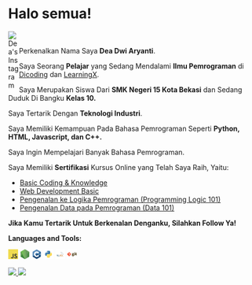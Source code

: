 # Halo semua! 
<a href="https://www.instagram.com/blueliec/">
  <img align="left" alt="Dea's Instagram" width="22px" src="https://raw.githubusercontent.com/hussainweb/hussainweb/main/icons/instagram.png" />  
</a>  

<br />  

Perkenalkan Nama Saya **Dea Dwi Aryanti**.  

Saya Seorang **Pelajar** yang Sedang Mendalami **Ilmu Pemrograman** di [Dicoding](https://www.dicoding.com/) dan [LearningX](https://www.learningx.com/).  

Saya Merupakan Siswa Dari **SMK Negeri 15 Kota Bekasi** dan Sedang Duduk Di Bangku **Kelas 10.**  

Saya Tertarik Dengan **Teknologi Industri**.  

Saya Memiliki Kemampuan Pada Bahasa Pemrograman Seperti **Python, HTML, Javascript, dan C++.**  

Saya Ingin Mempelajari Banyak Bahasa Pemrograman.  

Saya Memiliki **Sertifikasi** Kursus Online yang Telah Saya Raih, Yaitu:  
- [Basic Coding & Knowledge](https://s3.ap-southeast-1.amazonaws.com/cdn.learningx.com/coursecertificate632a8e06e96c2ff03502df9e-1671625167592.pdf)  
- [Web Development Basic](https://s3.ap-southeast-1.amazonaws.com/cdn.learningx.com/coursecertificate63d21a89769696b347871f03-1684936779482.pdf)  
- [Pengenalan ke Logika Pemrograman (Programming Logic 101)](https://www.dicoding.com/certificates/L4PQG5L47ZO1)  
- [Pengenalan Data pada Pemrograman (Data 101)](https://www.dicoding.com/certificates/L4PQG5K9OZO1)  

**Jika Kamu Tertarik Untuk Berkenalan Denganku, Silahkan Follow Ya!**  

**Languages and Tools:**  

<code><img height="20" src="https://raw.githubusercontent.com/github/explore/80688e429a7d4ef2fca1e82350fe8e3517d3494d/topics/javascript/javascript.png"></code>
<code><img height="20" src="https://raw.githubusercontent.com/github/explore/80688e429a7d4ef2fca1e82350fe8e3517d3494d/topics/nodejs/nodejs.png"></code>
<code><img height="20" src="https://raw.githubusercontent.com/github/explore/80688e429a7d4ef2fca1e82350fe8e3517d3494d/topics/cpp/cpp.png"></code>
<code><img height="20" src="https://raw.githubusercontent.com/github/explore/80688e429a7d4ef2fca1e82350fe8e3517d3494d/topics/python/python.png"></code>
<code><img height="20" src="https://raw.githubusercontent.com/github/explore/80688e429a7d4ef2fca1e82350fe8e3517d3494d/topics/mysql/mysql.png"></code>
<code><img height="20" src="https://raw.githubusercontent.com/github/explore/80688e429a7d4ef2fca1e82350fe8e3517d3494d/topics/git/git.png"></code>

<p align="left">
<a href="https://github.com/deadwiaryanti">
  <img height="180em" src="https://github-readme-stats-eight-theta.vercel.app/api?username=deadwiaryanti&show_icons=true&theme=algolia&include_all_commits=true&count_private=true"/>
  <img height="180em" src="https://github-readme-stats-eight-theta.vercel.app/api/top-langs/?username=deadwiaryanti&layout=compact&langs_count=8&theme=algolia"/>
</a>
</p>

